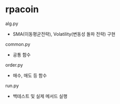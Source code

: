 # rpacoin
alg.py 
- SMA(이동평균전략), Volatility(변동성 돌파 전략) 구현 

common.py 
- 공통 함수 

order.py
- 매수, 매도 등 함수 

run.py 
- 백테스트 및 실제 메서드 실행 
